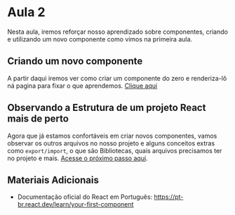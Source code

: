 # Aula 2

Nesta aula, iremos reforçar nosso aprendizado sobre componentes, criando e utilizando um novo componente como vimos na primeira aula.

## Criando um novo componente
A partir daqui iremos ver como criar um componente do zero e renderiza-lô ná pagina para fixar o que aprendemos.
[Clique aqui](./criando_componente.md)

## Observando a Estrutura de um projeto React mais de perto

Agora que já estamos confortáveis em criar novos componentes, vamos observar os outros arquivos no nosso projeto e alguns conceitos extras como `export/import`, o que são Bibliotecas, quais arquivos precisamos ter no projeto e mais. [Acesse o próximo passo aqui](./detalhando_o_projeto_no_replit.md).

## Materiais Adicionais

- Documentação oficial do React em Português: https://pt-br.react.dev/learn/your-first-component
